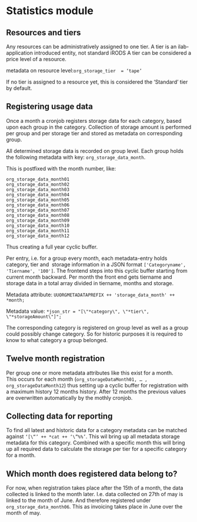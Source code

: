 # Statistics module

## Resources and tiers
Any resources can be administratively assigned to one tier.
A tier is an ilab-application introduced entity, not standard iRODS
A tier can be considered a price level of a resource.

metadata on resource level:`org_storage_tier  = ‘tape’`

If no tier is assigned to a resource yet, this is considered the ‘Standard’ tier by default.

## Registering usage data
Once a month a cronjob registers storage data for each category, based upon each group in the category.
Collection of storage amount is performed  per group and per storage tier and stored as metadata on corresponding group.

All determined storage data is recorded on group level.
Each group holds the following metadata with key: `org_storage_data_month`.

This is postfixed with the month number, like:
```
org_storage_data_month01
org_storage_data_month02
org_storage_data_month03
org_storage_data_month04
org_storage_data_month05
org_storage_data_month06
org_storage_data_month07
org_storage_data_month08
org_storage_data_month09
org_storage_data_month10
org_storage_data_month11
org_storage_data_month12
```
Thus creating a full year cyclic buffer.

Per entry, i.e. for a group every month, each metadata-entry holds category, tier and  storage information in a JSON format ``['Categoryname', 'Tiername', '100']``.
The frontend steps into this cyclic buffer starting from current month backward.
Per month the front end gets tiername and storage data in a total array divided in
tiername, months and storage.

Metadata attribute:
`UUORGMETADATAPREFIX ++ 'storage_data_month' ++ *month;`

Metadata value:
`*json_str = "[\"*category\", \"*tier\", \"*storageAmount\"]";`

The corresponding category is registered on group level as well as a group could possibly change category. So for historic purposes it is required to know to what category a group belonged.

## Twelve month registration
Per group one or more metadata attributes like this exist for a month.  
This occurs for each month (`org_storageDataMonth01, … , org_storageDataMonth12`) thus setting up a cyclic buffer for registration with a maximum history  12 months history.
After 12 months the previous values are overwritten automatically by the mothly cronjob.

## Collecting data for reporting
To find all latest and historic data for a category metadata can be matched against `‘[\“’ ++ *cat ++ ‘\”%%’`.
This wil bring up all metadata storage metadata for this category. Combined with a specific month this will bring up all required data to calculate  the storage per tier for a specific category for a month.

## Which month does registered data belong to?
For now, when registration takes place after the 15th of a month, the data collected is linked to the month later.
I.e. data collected on 27th of may is linked to the month of June. And therefore registered under `org_storage_data_month06`.
This as invoicing takes place in June over the month of may.
